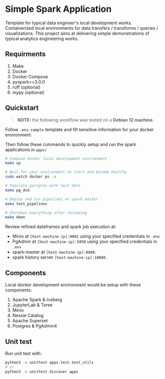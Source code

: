 # Simple Spark Application

Template for typical data engineer's local development works. Containerized local environments for data transfers / transforms / queries / visualizations. This project aims at delivering simple demonstrations of typical analytics engineering works.

## Requirments

1. Make
2. Docker
3. Docker Compose
4. pyspark>=3.0.0
5. ruff (optional)
6. mypy (optional)

## Quickstart

>**NOTE:** the following workflow was tested on a **Debian 12 machine.**

Follow `.env.sample` template and fill sensitive information for your docker environment.

Then follow these commands to quickly setup and run the spark applications in `apps/`

```bash
# Compose docker local development environment
make up

# Wait for your environment to start and become healthy
sudo watch docker ps -a

# Populate postgres with test data
make pg_dvd

# Deploy and run pipelines on spark master
make test_pipelines

# Shutdown everything after reviewing
make down

```

Review refined dataframes and spark job execution at:

+ Minio at `[host-machine-ip]:9001` using your specified credentials in `.env`
+ PgAdmin at `[host-machine-ip]:5050` using your specified credentials in `.env`
+ spark-master at `[host-machine-ip]:8080`.
+ spark history server `[host-machine-ip]:18080`.

## Components

Local docker development environment would be setup with these components:

1. Apache Spark & Iceberg
2. JupyterLab & Toree
3. Minio
4. Nessie Catalog
5. Apache Superset
6. Postgres & PgAdmin4

## Unit test

Run unit test with:

```bash
python3 -m unittest apps.test.test_utils
# or
python3 -m unittest discover apps
```
